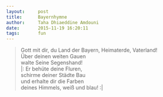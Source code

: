 ```yaml
---
layout:     post
title:      Bayernhymne
author:     Taha Dhiaeddine Amdouni
date:       2015-11-19 16:20:11
tags:       fun
---
```


> Gott mit dir, du Land der Bayern,
> Heimaterde, Vaterland!  
> Über deinen weiten Gauen  
> walte Seine Segenshand!  
> |: Er behüte deine Fluren,  
> schirme deiner Städte Bau  
> und erhalte dir die Farben  
> deines Himmels, weiß und blau! :|  
